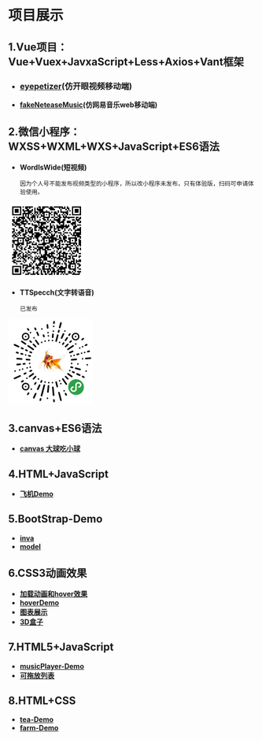 
# 项目展示
## 1.Vue项目：Vue+Vuex+JavxaScript+Less+Axios+Vant框架

- ### **[eyepetizer](https://liuzhidon9.github.io/eyepetizer)(仿开眼视频移动端)**

  

- **[fakeNeteaseMusic](https://liuzhidon9.github.io/fakeNeteaseMusic)(仿网易音乐web移动端)**

## 2.微信小程序：WXSS+WXML+WXS+JavaScript+ES6语法

- **WordIsWide(短视频)**

  `因为个人号不能发布视频类型的小程序，所以改小程序未发布，只有体验版，扫码可申请体验使用。`

<img src="./微信小程序/WISW.jpg" style="zoom:33%;" />

- **TTSpecch(文字转语音)**

  `已发布`

  

<img src="./微信小程序/TTSpeech.jpg" style="zoom: 50%;" />

## 3.canvas+ES6语法

  - **[canvas 大球吃小球](https://liuzhidon9.github.io/ball/)**

## 4.HTML+JavaScript

- **[飞机Demo](https://liuzhidon9.github.io/myPlane/)**

## 5.BootStrap-Demo

- **[inva](https://liuzhidon9.github.io/inva)**
- **[model](https://liuzhidon9.github.io/模特/)**

## 6.CSS3动画效果

- **[加载动画和hover效果](https://liuzhidon9.github.io/roading/)**
- **[hoverDemo](https://liuzhidon9.github.io/卡片穿插/)**
- **[图表展示](https://liuzhidon9.github.io/图表/)**
- **[3D盒子](https://liuzhidon9.github.io/3dBox/)**

## 7.HTML5+JavaScript

- **[musicPlayer-Demo](https://liuzhidon9.github.io/musicplayer/)**
- **[可拖放列表](https://liuzhidon9.github.io/drop/)**

## 8.HTML+CSS

- **[tea-Demo](https://liuzhidon9.github.io/tea/)**
- **[farm-Demo](https://liuzhidon9.github.io/农场/)**

